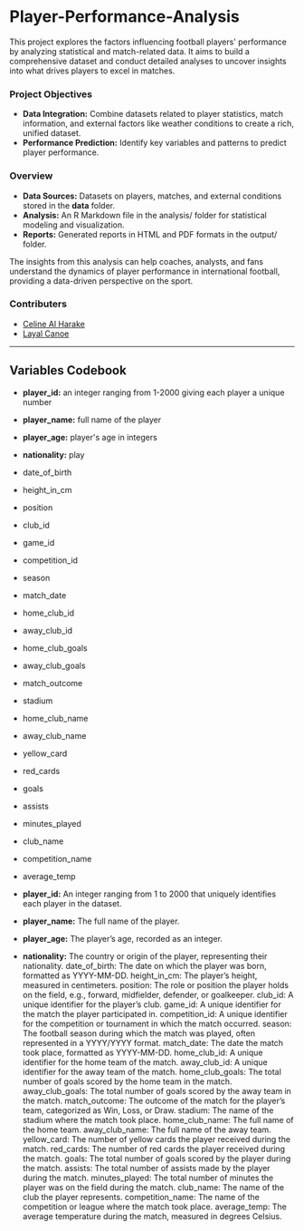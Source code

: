 # Player-Performance-Analysis
This project explores the factors influencing football players' performance by analyzing statistical and match-related data. It aims to build a comprehensive dataset and conduct detailed analyses to uncover insights into what drives players to excel in matches.

### Project Objectives
- **Data Integration:** Combine datasets related to player statistics, match information, and external factors like weather conditions to create a rich, unified dataset.
- **Performance Prediction:** Identify key variables and patterns to predict player performance.

### Overview
- **Data Sources:** Datasets on players, matches, and external conditions stored in the **data** folder.
- **Analysis:** An R Markdown file in the analysis/ folder for statistical modeling and visualization.
- **Reports:** Generated reports in HTML and PDF formats in the output/ folder.

The insights from this analysis can help coaches, analysts, and fans understand the dynamics of player performance in international football, providing a data-driven perspective on the sport.

### Contributers
- [Celine Al Harake](https://github.com/CelineHarakee)
- [Layal Canoe](https://github.com/layalcanoe)

---
##  Variables Codebook 
- **player_id:** an integer ranging from 1-2000 giving each player a unique number
- **player_name:** full name of the player
- **player_age:** player's age in integers
- **nationality:** play
- date_of_birth
- height_in_cm
- position
- club_id
- game_id
- competition_id
- season
- match_date
- home_club_id
- away_club_id
- home_club_goals
- away_club_goals
- match_outcome
- stadium
- home_club_name
- away_club_name 
- yellow_card
- red_cards
- goals
- assists
- minutes_played
- club_name
- competition_name
- average_temp


- **player_id:** An integer ranging from 1 to 2000 that uniquely identifies each player in the dataset.
- **player_name:** The full name of the player.
- **player_age:** The player’s age, recorded as an integer.
- **nationality:** The country or origin of the player, representing their nationality.
date_of_birth: The date on which the player was born, formatted as YYYY-MM-DD.
height_in_cm: The player’s height, measured in centimeters.
position: The role or position the player holds on the field, e.g., forward, midfielder, defender, or goalkeeper.
club_id: A unique identifier for the player’s club.
game_id: A unique identifier for the match the player participated in.
competition_id: A unique identifier for the competition or tournament in which the match occurred.
season: The football season during which the match was played, often represented in a YYYY/YYYY format.
match_date: The date the match took place, formatted as YYYY-MM-DD.
home_club_id: A unique identifier for the home team of the match.
away_club_id: A unique identifier for the away team of the match.
home_club_goals: The total number of goals scored by the home team in the match.
away_club_goals: The total number of goals scored by the away team in the match.
match_outcome: The outcome of the match for the player’s team, categorized as Win, Loss, or Draw.
stadium: The name of the stadium where the match took place.
home_club_name: The full name of the home team.
away_club_name: The full name of the away team.
yellow_card: The number of yellow cards the player received during the match.
red_cards: The number of red cards the player received during the match.
goals: The total number of goals scored by the player during the match.
assists: The total number of assists made by the player during the match.
minutes_played: The total number of minutes the player was on the field during the match.
club_name: The name of the club the player represents.
competition_name: The name of the competition or league where the match took place.
average_temp: The average temperature during the match, measured in degrees Celsius.
